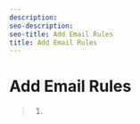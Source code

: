 ```yaml
---
description: 
seo-description: 
seo-title: Add Email Rules
title: Add Email Rules
---
```


# Add Email Rules

>   1.
>   
>   
